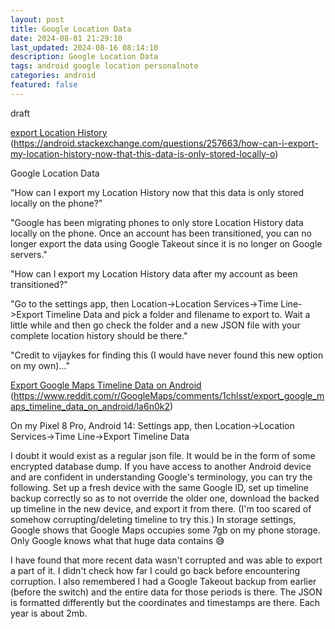 ```yaml
---
layout: post
title: Google Location Data
date: 2024-08-01 21:29:10
last_updated: 2024-08-16 08:14:10
description: Google Location Data
tags: android google location personalnote
categories: android
featured: false
---
```


draft

[export Location History]: https://android.stackexchange.com/questions/257663/how-can-i-export-my-location-history-now-that-this-data-is-only-stored-locally-o "https://android.stackexchange.com/questions/257663/how-can-i-export-my-location-history-now-that-this-data-is-only-stored-locally-o"

[export Location History]
(https://android.stackexchange.com/questions/257663/how-can-i-export-my-location-history-now-that-this-data-is-only-stored-locally-o)

Google Location Data

"How can I export my Location History now that this data is only stored locally on the phone?"

"Google has been migrating phones to only store Location History data locally on the phone. Once an account has been
transitioned, you can no longer export the data using Google Takeout since it is no longer on Google servers."

"How can I export my Location History data after my account as been transitioned?"

"Go to the settings app, then
Location->Location Services->Time Line->Export Timeline Data
and pick a folder and filename to export to.
Wait a little while and then go check the folder and a new JSON file with your complete location history should be
there."

"Credit to vijaykes for finding this (I would have never found this new option on my own)..."

[Export Google Maps Timeline Data on Android]: https://www.reddit.com/r/GoogleMaps/comments/1chlsst/export_google_maps_timeline_data_on_android/la6n0k2/ "https://www.reddit.com/r/GoogleMaps/comments/1chlsst/export_google_maps_timeline_data_on_android/la6n0k2/"

[Export Google Maps Timeline Data on Android]
(https://www.reddit.com/r/GoogleMaps/comments/1chlsst/export_google_maps_timeline_data_on_android/la6n0k2)

On my Pixel 8 Pro, Android 14: Settings app, then Location->Location Services->Time Line->Export Timeline Data

I doubt it would exist as a regular json file. It would be in the form of some encrypted database dump. If you have
access to another Android device and are confident in understanding Google's terminology, you can try the following. Set
up a fresh device with the same Google ID, set up timeline backup correctly so as to not override the older one,
download the backed up timeline in the new device, and export it from there. (I'm too scared of somehow
corrupting/deleting timeline to try this.)
In storage settings, Google shows that Google Maps occupies some 7gb on my phone storage. Only Google knows what that
huge data contains 😅

I have found that more recent data wasn't corrupted and was able to export a part of it. I didn't check how far I could
go back before encountering corruption.
I also remembered I had a Google Takeout backup from earlier (before the switch) and the entire data for those periods
is there. The JSON is formatted differently but the coordinates and timestamps are there. Each year is about 2mb.
